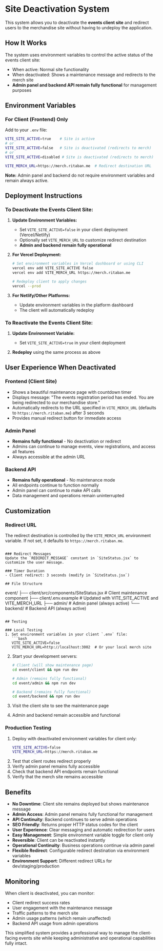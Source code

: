 # Site Deactivation System

This system allows you to deactivate the **events client site** and redirect users to the merchandise site without having to undeploy the application.

## How It Works

The system uses environment variables to control the active status of the events client site:
- When active: Normal site functionality
- When deactivated: Shows a maintenance message and redirects to the merch site
- **Admin panel and backend API remain fully functional** for management purposes

## Environment Variables

### For Client (Frontend) Only
Add to your `.env` file:
```bash
VITE_SITE_ACTIVE=true    # Site is active
# or
VITE_SITE_ACTIVE=false   # Site is deactivated (redirects to merch)
# or
VITE_SITE_ACTIVE=disabled # Site is deactivated (redirects to merch)

VITE_MERCH_URL=https://merch.ritaban.me  # Redirect destination URL
```

**Note:** Admin panel and backend do not require environment variables and remain always active.

## Deployment Instructions

### To Deactivate the Events Client Site:

1. **Update Environment Variables:**
   - Set `VITE_SITE_ACTIVE=false` in your client deployment (Vercel/Netlify)
   - Optionally set `VITE_MERCH_URL` to customize redirect destination
   - **Admin and backend remain fully operational**

2. **For Vercel Deployment:**
   ```bash
   # Set environment variables in Vercel dashboard or using CLI
   vercel env add VITE_SITE_ACTIVE false
   vercel env add VITE_MERCH_URL https://merch.ritaban.me
   
   # Redeploy client to apply changes
   vercel --prod
   ```

3. **For Netlify/Other Platforms:**
   - Update environment variables in the platform dashboard
   - The client will automatically redeploy

### To Reactivate the Events Client Site:

1. **Update Environment Variable:**
   - Set `VITE_SITE_ACTIVE=true` in your client deployment

2. **Redeploy** using the same process as above

## User Experience When Deactivated

### Frontend (Client Site)
- Shows a beautiful maintenance page with countdown timer
- Displays message: "The events registration period has ended. You are being redirected to our merchandise store."
- Automatically redirects to the URL specified in `VITE_MERCH_URL` (defaults to `https://merch.ritaban.me`) after 3 seconds
- Provides manual redirect button for immediate access

### Admin Panel
- **Remains fully functional** - No deactivation or redirect
- Admins can continue to manage events, view registrations, and access all features
- Always accessible at the admin URL

### Backend API
- **Remains fully operational** - No maintenance mode
- All endpoints continue to function normally
- Admin panel can continue to make API calls
- Data management and operations remain uninterrupted

## Customization

### Redirect URL
The redirect destination is controlled by the `VITE_MERCH_URL` environment variable. If not set, it defaults to `https://merch.ritaban.me`.

```

### Redirect Messages
Update the `REDIRECT_MESSAGE` constant in `SiteStatus.jsx` to customize the user message.

### Timer Duration
- Client redirect: 3 seconds (modify in `SiteStatus.jsx`)

## File Structure

```
event/
├── client/src/components/SiteStatus.jsx          # Client maintenance component
├── client/.env.example                           # Updated with VITE_SITE_ACTIVE and VITE_MERCH_URL
├── admin/                                        # Admin panel (always active)
└── backend/                                      # Backend API (always active)
```

## Testing

### Local Testing
1. Set environment variables in your client `.env` file:
   ```bash
   VITE_SITE_ACTIVE=false
   VITE_MERCH_URL=http://localhost:3002  # Or your local merch site
   ```

2. Start your development servers:
   ```bash
   # Client (will show maintenance page)
   cd event/client && npm run dev
   
   # Admin (remains fully functional)
   cd event/admin && npm run dev
   
   # Backend (remains fully functional)
   cd event/backend && npm run dev
   ```

3. Visit the client site to see the maintenance page
4. Admin and backend remain accessible and functional

### Production Testing
1. Deploy with deactivated environment variables for client only:
   ```bash
   VITE_SITE_ACTIVE=false
   VITE_MERCH_URL=https://merch.ritaban.me
   ```
2. Test that client routes redirect properly
3. Verify admin panel remains fully accessible
4. Check that backend API endpoints remain functional
5. Verify that the merch site remains accessible

## Benefits

- **No Downtime**: Client site remains deployed but shows maintenance message
- **Admin Access**: Admin panel remains fully functional for management
- **API Continuity**: Backend continues to serve admin operations
- **SEO Friendly**: Returns proper HTTP status codes for the client
- **User Experience**: Clear messaging and automatic redirection for users
- **Easy Management**: Simple environment variable toggle for client only
- **Reversible**: Client can be reactivated instantly
- **Operational Continuity**: Business operations continue via admin panel
- **Flexible Redirect**: Configurable redirect destination via environment variables
- **Environment Support**: Different redirect URLs for dev/staging/production

## Monitoring

When client is deactivated, you can monitor:
- Client redirect success rates
- User engagement with the maintenance message
- Traffic patterns to the merch site
- Admin usage patterns (which remain unaffected)
- Backend API usage from admin operations

This simplified system provides a professional way to manage the client-facing events site while keeping administrative and operational capabilities fully intact.
